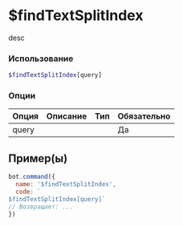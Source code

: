 # $findTextSplitIndex
desc
### Использование
```php
$findTextSplitIndex[query]
```

### Опции

| Опция | Описание | Тип | Обязательно |
|--------|-------------|------|----------|
| query |  |  | Да |  
## Пример(ы)

```javascript
bot.command({
  name: '$findTextSplitIndex',
  code: `
$findTextSplitIndex[query]`
// Возвращает: ...
})
```
